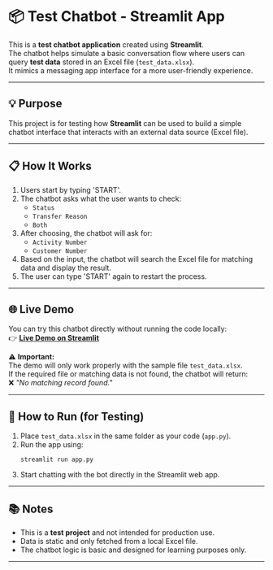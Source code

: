# 📦 Test Chatbot - Streamlit App

This is a **test chatbot application** created using **Streamlit**.  
The chatbot helps simulate a basic conversation flow where users can query **test data** stored in an Excel file (`test_data.xlsx`).  
It mimics a messaging app interface for a more user-friendly experience.

---

## 💡 Purpose
This project is for testing how **Streamlit** can be used to build a simple chatbot interface that interacts with an external data source (Excel file).

---

## 📋 How It Works
1. Users start by typing 'START'.
2. The chatbot asks what the user wants to check:  
   - `Status`
   - `Transfer Reason`
   - `Both`
3. After choosing, the chatbot will ask for:
   - `Activity Number`
   - `Customer Number`
4. Based on the input, the chatbot will search the Excel file for matching data and display the result.
5. The user can type 'START' again to restart the process.

---

## 🌐 Live Demo
You can try this chatbot directly without running the code locally:  
👉 **[Live Demo on Streamlit](https://app-chatbot-test.streamlit.app/)**

⚠️ **Important:**  
The demo will only work properly with the sample file `test_data.xlsx`.  
If the required file or matching data is not found, the chatbot will return:  
❌ *"No matching record found."*

---

## 🚀 How to Run (for Testing)
1. Place `test_data.xlsx` in the same folder as your code (`app.py`).
2. Run the app using:
    ```
    streamlit run app.py
    ```
3. Start chatting with the bot directly in the Streamlit web app.


---

## 📚 Notes
- This is a **test project** and not intended for production use.
- Data is static and only fetched from a local Excel file.
- The chatbot logic is basic and designed for learning purposes only.

---
